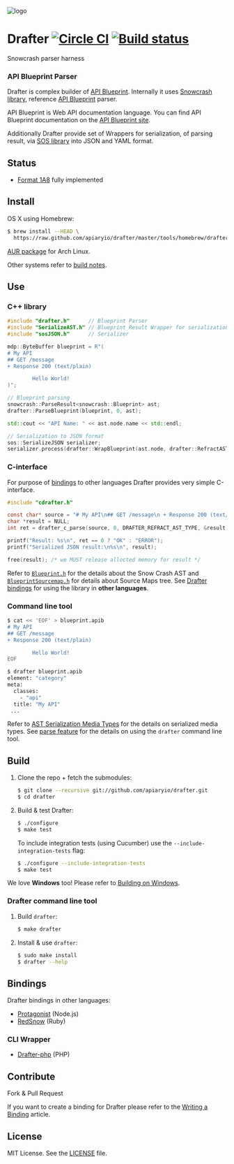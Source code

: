 ![logo](https://raw.github.com/apiaryio/api-blueprint/master/assets/logo_apiblueprint.png)

# Drafter [![Circle CI](https://circleci.com/gh/apiaryio/drafter/tree/master.svg?style=shield)](https://circleci.com/gh/apiaryio/drafter/tree/master) [![Build status](https://ci.appveyor.com/api/projects/status/7t9qvldmui401dwe/branch/master?svg=true)](https://ci.appveyor.com/project/Apiary/drafter/branch/master)

Snowcrash parser harness

### API Blueprint Parser
Drafter is complex builder of [API Blueprint](http://apiblueprint.org). Internally it uses [Snowcrash library](https://github.com/apiaryio/snowcrash), reference [API Blueprint](http://apiblueprint.org) parser.

API Blueprint is Web API documentation language. You can find API Blueprint documentation on the [API Blueprint site](http://apiblueprint.org).

Additionally Drafter provide set of Wrappers for serialization, of parsing result, via  [SOS library](https://github.com/apiaryio/sos) into JSON and YAML format.

## Status
- [Format 1A8](https://github.com/apiaryio/api-blueprint/releases/tag/format-1A8) fully implemented

## Install
OS X using Homebrew:

```sh
$ brew install --HEAD \
  https://raw.github.com/apiaryio/drafter/master/tools/homebrew/drafter.rb
```

[AUR package](https://aur.archlinux.org/packages/drafter-git/) for Arch Linux.

Other systems refer to [build notes](#build).

## Use

### C++ library
```c++
#include "drafter.h"      // Blueprint Parser
#include "SerializeAST.h" // Blueprint Result Wrapper for serialization
#include "sosJSON.h"      // Serializer

mdp::ByteBuffer blueprint = R"(
# My API
## GET /message
+ Response 200 (text/plain)

        Hello World!
)";

// Blueprint parsing
snowcrash::ParseResult<snowcrash::Blueprint> ast;
drafter::ParseBlueprint(blueprint, 0, ast);

std::cout << "API Name: " << ast.node.name << std::endl;

// Serialization to JSON format
sos::SerializeJSON serializer;
serializer.process(drafter::WrapBlueprint(ast.node, drafter::RefractASTType), std::cout);

```

### C-interface

For purpose of [bindings](#bindings) to other languages Drafter provides very simple C-interface.
```c
#include "cdrafter.h"

const char* source = "# My API\n## GET /message\n + Response 200 (text/plain)\n\n        Hello World\n";
char *result = NULL;
int ret = drafter_c_parse(source, 0, DRAFTER_REFRACT_AST_TYPE, &result);

printf("Result: %s\n", ret == 0 ? "OK" : "ERROR");
printf("Serialized JSON result:\n%s\n", result);

free(result); /* we MUST release allocted memory for result */
```

Refer to [`Blueprint.h`](https://github.com/apiaryio/snowcrash/blob/master/src/Blueprint.h) for the details about the Snow Crash AST and [`BlueprintSourcemap.h`](https://github.com/apiaryio/snowcrash/blob/master/src/BlueprintSourcemap.h) for details about Source Maps tree. See [Drafter bindings](#bindings) for using the library in **other languages**.


### Command line tool
```bash
$ cat << 'EOF' > blueprint.apib
# My API
## GET /message
+ Response 200 (text/plain)

        Hello World!
EOF

$ drafter blueprint.apib 
element: "category"
meta:
  classes:
    - "api"
  title: "My API"
 ...
```

Refer to [AST Serialization Media Types](https://github.com/apiaryio/api-blueprint-ast) for the details on serialized media types. See [parse feature](features/parse.feature) for the details on using the `drafter` command line tool.

## Build
1. Clone the repo + fetch the submodules:

	```sh
	$ git clone --recursive git://github.com/apiaryio/drafter.git
	$ cd drafter
	```

2. Build & test Drafter:

	```sh
	$ ./configure
	$ make test
	```

	To include integration tests (using Cucumber) use the `--include-integration-tests` flag: 

	```sh
	$ ./configure --include-integration-tests
	$ make test
	```
	
We love **Windows** too! Please refer to [Building on Windows](https://github.com/apiaryio/drafter/wiki/Building-on-Windows).
		
### Drafter command line tool
1. Build `drafter`:
	
	```sh
	$ make drafter
	```

2. Install & use `drafter`:

	```sh
	$ sudo make install
	$ drafter --help
	```

## Bindings
Drafter bindings in other languages:

- [Protagonist](https://github.com/apiaryio/protagonist) (Node.js)
- [RedSnow](https://github.com/apiaryio/redsnow) (Ruby)

### CLI Wrapper
- [Drafter-php](https://github.com/hendrikmaus/drafter-php) (PHP)


## Contribute
Fork & Pull Request

If you want to create a binding for Drafter please refer to the [Writing a Binding](https://github.com/apiaryio/drafter/wiki/Writing-a-binding) article.

## License
MIT License. See the [LICENSE](https://github.com/apiaryio/drafter/blob/master/LICENSE) file.
